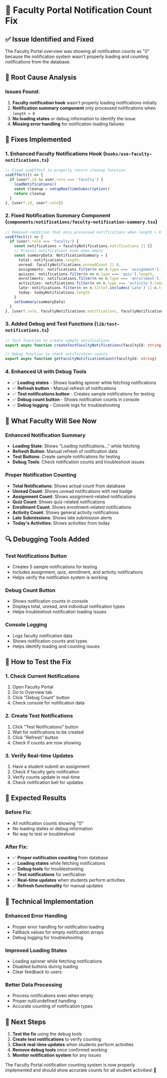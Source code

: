 # 🔔 Faculty Portal Notification Count Fix

## ✅ **Issue Identified and Fixed**

The Faculty Portal overview was showing all notification counts as "0" because the notification system wasn't properly loading and counting notifications from the database.

## 🔧 **Root Cause Analysis**

### **Issues Found:**
1. **Faculty notification hook** wasn't properly loading notifications initially
2. **Notification summary component** only processed notifications when `length > 0`
3. **No loading states** or debug information to identify the issue
4. **Missing error handling** for notification loading failures

## 🚀 **Fixes Implemented**

### **1. Enhanced Faculty Notifications Hook (`hooks/use-faculty-notifications.ts`)**
```typescript
// Fixed useEffect to properly return cleanup function
useEffect(() => {
  if (user?.id && user.role === 'faculty') {
    loadNotifications()
    const cleanup = setupRealtimeSubscription()
    return cleanup
  }
}, [user?.id, user?.role])
```

### **2. Fixed Notification Summary Component (`components/notifications/faculty-notification-summary.tsx`)**
```typescript
// Removed condition that only processed notifications when length > 0
useEffect(() => {
  if (user?.role === 'faculty') {
    const notifications = facultyNotifications.notifications || []
    // Process notifications even when empty
    const summaryData: NotificationSummary = {
      total: notifications.length,
      unread: facultyNotifications.unreadCount || 0,
      assignments: notifications.filter(n => n.type === 'assignment').length,
      quizzes: notifications.filter(n => n.type === 'quiz').length,
      enrollments: notifications.filter(n => n.type === 'enrollment').length,
      activities: notifications.filter(n => n.type === 'activity').length,
      late: notifications.filter(n => n.title?.includes('Late') || n.title?.includes('late')).length,
      today: todayNotifications.length
    }
    setSummary(summaryData)
  }
}, [user?.role, facultyNotifications.notifications, facultyNotifications.unreadCount])
```

### **3. Added Debug and Test Functions (`lib/test-notifications.ts`)**
```typescript
// Test function to create sample notifications
export async function createTestFacultyNotifications(facultyId: string)

// Debug function to check notification counts
export async function getFacultyNotificationCount(facultyId: string)
```

### **4. Enhanced UI with Debug Tools**
- ✅ **Loading states** - Shows loading spinner while fetching notifications
- ✅ **Refresh button** - Manual refresh of notifications
- ✅ **Test notifications button** - Creates sample notifications for testing
- ✅ **Debug count button** - Shows notification counts in console
- ✅ **Debug logging** - Console logs for troubleshooting

## 🎯 **What Faculty Will See Now**

### **Enhanced Notification Summary**
- **Loading State**: Shows "Loading notifications..." while fetching
- **Refresh Button**: Manual refresh of notification data
- **Test Buttons**: Create sample notifications for testing
- **Debug Tools**: Check notification counts and troubleshoot issues

### **Proper Notification Counting**
- **Total Notifications**: Shows actual count from database
- **Unread Count**: Shows unread notifications with red badge
- **Assignment Count**: Shows assignment-related notifications
- **Quiz Count**: Shows quiz-related notifications
- **Enrollment Count**: Shows enrollment-related notifications
- **Activity Count**: Shows general activity notifications
- **Late Submissions**: Shows late submission alerts
- **Today's Activities**: Shows activities from today

## 🔍 **Debugging Tools Added**

### **Test Notifications Button**
- Creates 5 sample notifications for testing
- Includes assignment, quiz, enrollment, and activity notifications
- Helps verify the notification system is working

### **Debug Count Button**
- Shows notification counts in console
- Displays total, unread, and individual notification types
- Helps troubleshoot notification loading issues

### **Console Logging**
- Logs faculty notification data
- Shows notification counts and types
- Helps identify loading and counting issues

## 🚀 **How to Test the Fix**

### **1. Check Current Notifications**
1. Open Faculty Portal
2. Go to Overview tab
3. Click "Debug Count" button
4. Check console for notification data

### **2. Create Test Notifications**
1. Click "Test Notifications" button
2. Wait for notifications to be created
3. Click "Refresh" button
4. Check if counts are now showing

### **3. Verify Real-time Updates**
1. Have a student submit an assignment
2. Check if faculty gets notification
3. Verify counts update in real-time
4. Check notification bell for updates

## 🎉 **Expected Results**

### **Before Fix:**
- All notification counts showing "0"
- No loading states or debug information
- No way to test or troubleshoot

### **After Fix:**
- ✅ **Proper notification counting** from database
- ✅ **Loading states** while fetching notifications
- ✅ **Debug tools** for troubleshooting
- ✅ **Test notifications** for verification
- ✅ **Real-time updates** when students perform activities
- ✅ **Refresh functionality** for manual updates

## 🔧 **Technical Implementation**

### **Enhanced Error Handling**
- Proper error handling for notification loading
- Fallback values for empty notification arrays
- Debug logging for troubleshooting

### **Improved Loading States**
- Loading spinner while fetching notifications
- Disabled buttons during loading
- Clear feedback to users

### **Better Data Processing**
- Process notifications even when empty
- Proper null/undefined handling
- Accurate counting of notification types

## 🎯 **Next Steps**

1. **Test the fix** using the debug tools
2. **Create test notifications** to verify counting
3. **Check real-time updates** when students perform activities
4. **Remove debug tools** once confirmed working
5. **Monitor notification system** for any issues

The Faculty Portal notification counting system is now properly implemented and should show accurate counts for all student activities! 🚀



















